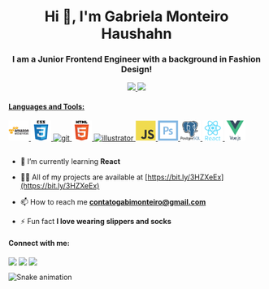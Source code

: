 <!-- [![MasterHead](https://odia.ig.com.br/_midias/jpg/2020/07/10/700x470/1_espada_de_sao_jorgeee-18165841.jpg)](https://gabimonteiros.github.io)-->


  <h1 align="center">Hi 👋, I'm Gabriela Monteiro Haushahn</h1>
  <h3 align="center">I am a Junior Frontend Engineer with a background in Fashion Design!</h3>

  
  <div align="center">
  <a href="https://github.com/gabimonteiros">
  <img height="180em" src="https://github-readme-stats.vercel.app/api?username=gabimonteiros&show_icons=true&theme=dracula&include_all_commits=true&count_private=true"/>
  <img height="180em" src="https://github-readme-stats.vercel.app/api/top-langs/?username=gabimonteiros&layout=compact&langs_count=7&theme=dracula"/>
</div>
    
  <!-- <p>&nbsp;<img height="180em" width="350em" align="left" src="https://github-readme-stats.vercel.app/api?username=gabimonteiros&show_icons=true&locale=en" /></p>
  <p><img height="180em" width="350em" align="center" src="https://github-readme-stats.vercel.app/api/top-langs?username=gabimonteiros&show_icons=true&locale=en&layout=compact" /></p> -->


  <h4 align="left">Languages and Tools:</h4>
  <p align="left"> <a href="https://aws.amazon.com" target="_blank" rel="noreferrer"> <img src="https://raw.githubusercontent.com/devicons/devicon/master/icons/amazonwebservices/amazonwebservices-original-wordmark.svg" alt="aws" width="40" height="40"/> </a> <a href="https://www.w3schools.com/css/" target="_blank" rel="noreferrer"> <img src="https://raw.githubusercontent.com/devicons/devicon/master/icons/css3/css3-original-wordmark.svg" alt="css3" width="40" height="40"/> </a> <a href="https://git-scm.com/" target="_blank" rel="noreferrer"> <img src="https://www.vectorlogo.zone/logos/git-scm/git-scm-icon.svg" alt="git" width="40" height="40"/> </a> <a href="https://www.w3.org/html/" target="_blank" rel="noreferrer"> <img src="https://raw.githubusercontent.com/devicons/devicon/master/icons/html5/html5-original-wordmark.svg" alt="html5" width="40" height="40"/> </a> <a href="https://www.adobe.com/in/products/illustrator.html" target="_blank" rel="noreferrer"> <img src="https://www.vectorlogo.zone/logos/adobe_illustrator/adobe_illustrator-icon.svg" alt="illustrator" width="40" height="40"/> </a> <a href="https://developer.mozilla.org/en-US/docs/Web/JavaScript" target="_blank" rel="noreferrer"> <img src="https://raw.githubusercontent.com/devicons/devicon/master/icons/javascript/javascript-original.svg" alt="javascript" width="40" height="40"/> </a> <a href="https://www.photoshop.com/en" target="_blank" rel="noreferrer"> <img src="https://raw.githubusercontent.com/devicons/devicon/master/icons/photoshop/photoshop-line.svg" alt="photoshop" width="40" height="40"/> </a> <a href="https://www.postgresql.org" target="_blank" rel="noreferrer"> <img src="https://raw.githubusercontent.com/devicons/devicon/master/icons/postgresql/postgresql-original-wordmark.svg" alt="postgresql" width="40" height="40"/> </a> <a href="https://reactjs.org/" target="_blank" rel="noreferrer"> <img src="https://raw.githubusercontent.com/devicons/devicon/master/icons/react/react-original-wordmark.svg" alt="react" width="40" height="40"/> </a> <a href="https://vuejs.org/" target="_blank" rel="noreferrer"> <img    src="https://raw.githubusercontent.com/devicons/devicon/master/icons/vuejs/vuejs-original-wordmark.svg" alt="vuejs" width="40" height="40"/> </a> </p>
</div>

##


  - 🌱 I’m currently learning **React**

  - 👨‍💻 All of my projects are available at [https://bit.ly/3HZXeEx](https://bit.ly/3HZXeEx)

  - 📫 How to reach me **contatogabimonteiro@gmail.com**

  - ⚡ Fun fact **I love wearing slippers and socks**

  <h4 align="left">Connect with me:</h4>
  <p align="left">
  <a href="mailto:contatogabimonteiro@gmail.com" target="blank"><img align="center" src="https://img.shields.io/badge/Gmail-D14836?style=for-the-badge&logo=gmail&logoColor=white"/></a>
  <a href="https://linkedin.com/in/gabimonteirotec" target="blank"><img align="center" src="https://img.shields.io/badge/LinkedIn-0077B5?style=for-the-badge&logo=linkedin&logoColor=white"/></a>
  <a href="https://instagram.com/gabimonteiroreau" target="blank"><img align="center" src="https://img.shields.io/badge/Instagram-E4405F?style=for-the-badge&logo=instagram&logoColor=white"/></a>
  </p>

   ![Snake animation](https://github.com/gabimonteiros/gabimonteiros/blob/output/github-contribution-grid-snake.svg)
  



